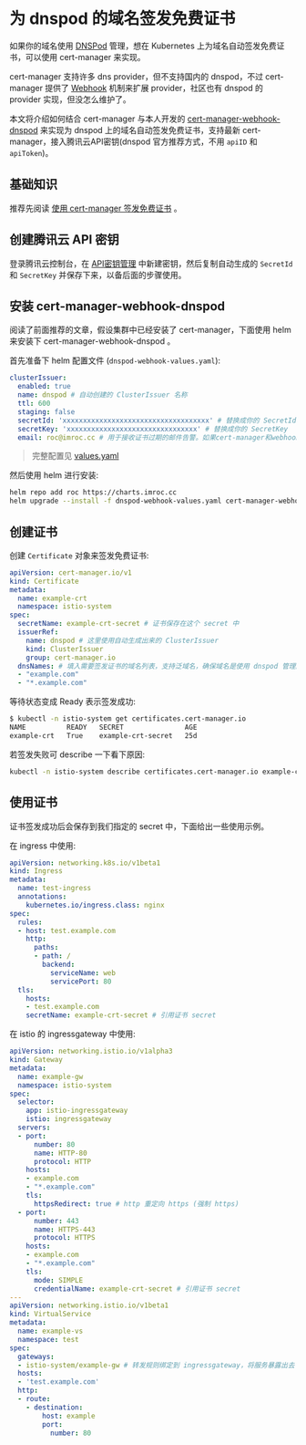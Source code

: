 # 为 dnspod 的域名签发免费证书

如果你的域名使用 [DNSPod](https://docs.dnspod.cn/) 管理，想在 Kubernetes 上为域名自动签发免费证书，可以使用 cert-manager 来实现。

cert-manager 支持许多 dns provider，但不支持国内的 dnspod，不过 cert-manager 提供了 [Webhook](https://cert-manager.io/docs/concepts/webhook/) 机制来扩展 provider，社区也有 dnspod 的 provider 实现，但没怎么维护了。

本文将介绍如何结合 cert-manager 与本人开发的 [cert-manager-webhook-dnspod](https://github.com/imroc/cert-manager-webhook-dnspod) 来实现为 dnspod 上的域名自动签发免费证书，支持最新 cert-manager，接入腾讯云API密钥(dnspod 官方推荐方式，不用 `apiID` 和 `apiToken`)。

## 基础知识

推荐先阅读  [使用 cert-manager 签发免费证书](sign-free-certs-with-cert-manager.md) 。

## 创建腾讯云 API 密钥

登录腾讯云控制台，在 [API密钥管理](https://console.cloud.tencent.com/cam/capi) 中新建密钥，然后复制自动生成的 `SecretId` 和 `SecretKey` 并保存下来，以备后面的步骤使用。

## 安装 cert-manager-webhook-dnspod

阅读了前面推荐的文章，假设集群中已经安装了 cert-manager，下面使用 helm 来安装下 cert-manager-webhook-dnspod 。

首先准备下 helm 配置文件 (`dnspod-webhook-values.yaml`):

```yaml
clusterIssuer:
  enabled: true
  name: dnspod # 自动创建的 ClusterIssuer 名称
  ttl: 600
  staging: false
  secretId: 'xxxxxxxxxxxxxxxxxxxxxxxxxxxxxxxxxxxx' # 替换成你的 SecretId
  secretKey: 'xxxxxxxxxxxxxxxxxxxxxxxxxxxxxxxx' # 替换成你的 SecretKey
  email: roc@imroc.cc # 用于接收证书过期的邮件告警。如果cert-manager和webhook都正常工作，证书会自动续期不会过期

```

> 完整配置见 [values.yaml](https://github.com/imroc/cert-manager-webhook-dnspod/blob/master/charts/values.yaml)

然后使用 helm 进行安装:

```bash
helm repo add roc https://charts.imroc.cc
helm upgrade --install -f dnspod-webhook-values.yaml cert-manager-webhook-dnspod roc/cert-manager-webhook-dnspod -n cert-manager
```

## 创建证书

创建 `Certificate` 对象来签发免费证书:

```yaml
apiVersion: cert-manager.io/v1
kind: Certificate
metadata:
  name: example-crt
  namespace: istio-system
spec:
  secretName: example-crt-secret # 证书保存在这个 secret 中
  issuerRef:
    name: dnspod # 这里使用自动生成出来的 ClusterIssuer
    kind: ClusterIssuer
    group: cert-manager.io
  dnsNames: # 填入需要签发证书的域名列表，支持泛域名，确保域名是使用 dnspod 管理的
  - "example.com"
  - "*.example.com"
```

等待状态变成 Ready 表示签发成功:

```bash
$ kubectl -n istio-system get certificates.cert-manager.io
NAME          READY   SECRET               AGE
example-crt   True    example-crt-secret   25d
```

若签发失败可 describe 一下看下原因:

```bash
kubectl -n istio-system describe certificates.cert-manager.io example-crt
```

## 使用证书

证书签发成功后会保存到我们指定的 secret 中，下面给出一些使用示例。

在 ingress 中使用:

```yaml
apiVersion: networking.k8s.io/v1beta1
kind: Ingress
metadata:
  name: test-ingress
  annotations:
    kubernetes.io/ingress.class: nginx
spec:
  rules:
  - host: test.example.com
    http:
      paths:
      - path: /
        backend:
          serviceName: web
          servicePort: 80
  tls:
    hosts:
    - test.example.com
    secretName: example-crt-secret # 引用证书 secret
```

在 istio 的 ingressgateway 中使用:

```yaml
apiVersion: networking.istio.io/v1alpha3
kind: Gateway
metadata:
  name: example-gw
  namespace: istio-system
spec:
  selector:
    app: istio-ingressgateway
    istio: ingressgateway
  servers:
  - port:
      number: 80
      name: HTTP-80
      protocol: HTTP
    hosts:
    - example.com
    - "*.example.com"
    tls:
      httpsRedirect: true # http 重定向 https (强制 https)
  - port:
      number: 443
      name: HTTPS-443
      protocol: HTTPS
    hosts:
    - example.com
    - "*.example.com"
    tls:
      mode: SIMPLE
      credentialName: example-crt-secret # 引用证书 secret
---
apiVersion: networking.istio.io/v1beta1
kind: VirtualService
metadata:
  name: example-vs
  namespace: test
spec:
  gateways:
  - istio-system/example-gw # 转发规则绑定到 ingressgateway，将服务暴露出去
  hosts:
  - 'test.example.com'
  http:
  - route:
    - destination:
        host: example
        port:
          number: 80
```